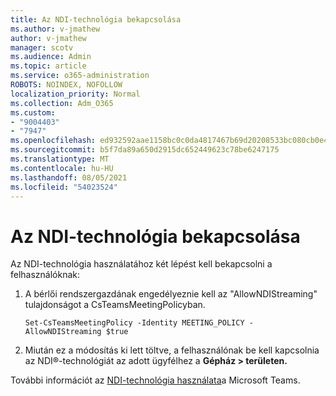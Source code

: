 ```yaml
---
title: Az NDI-technológia bekapcsolása
ms.author: v-jmathew
author: v-jmathew
manager: scotv
ms.audience: Admin
ms.topic: article
ms.service: o365-administration
ROBOTS: NOINDEX, NOFOLLOW
localization_priority: Normal
ms.collection: Adm_O365
ms.custom:
- "9004403"
- "7947"
ms.openlocfilehash: ed932592aae1158bc0c0da4817467b69d20208533bc080cb0e424f552af8601a
ms.sourcegitcommit: b5f7da89a650d2915dc652449623c78be6247175
ms.translationtype: MT
ms.contentlocale: hu-HU
ms.lasthandoff: 08/05/2021
ms.locfileid: "54023524"
---
```

# <a name="turn-on-ndi-technology"></a>Az NDI-technológia bekapcsolása

Az NDI-technológia használatához két lépést kell bekapcsolni a felhasználóknak:

1. A bérlői rendszergazdának engedélyeznie kell az "AllowNDIStreaming" tulajdonságot a CsTeamsMeetingPolicyban.

    `Set-CsTeamsMeetingPolicy -Identity MEETING_POLICY -AllowNDIStreaming $true`

2. Miután ez a módosítás ki lett töltve, a felhasználónak be kell kapcsolnia az NDI®-technológiát az adott ügyfélhez a **Gépház > területen.**

További információt az [NDI-technológia használata](https://docs.microsoft.com/microsoftteams/use-ndi-in-meetings)a Microsoft Teams.
